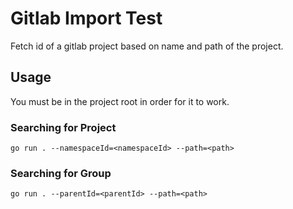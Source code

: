 # Gitlab Import Test
Fetch id of a gitlab project based on name and path of the project.
## Usage
You must be in the project root in order for it to work.

### Searching for Project
`go run . --namespaceId=<namespaceId> --path=<path>`

### Searching for Group
`go run . --parentId=<parentId> --path=<path>`